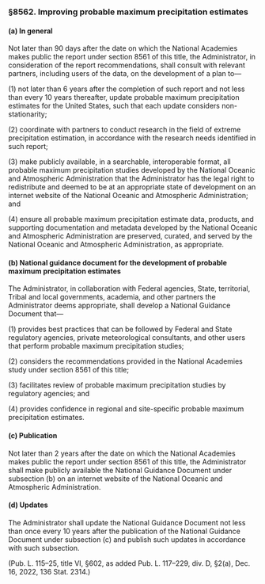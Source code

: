 ### §8562. Improving probable maximum precipitation estimates ###

#### (a) In general ####

Not later than 90 days after the date on which the National Academies makes public the report under section 8561 of this title, the Administrator, in consideration of the report recommendations, shall consult with relevant partners, including users of the data, on the development of a plan to—

(1) not later than 6 years after the completion of such report and not less than every 10 years thereafter, update probable maximum precipitation estimates for the United States, such that each update considers non-stationarity;

(2) coordinate with partners to conduct research in the field of extreme precipitation estimation, in accordance with the research needs identified in such report;

(3) make publicly available, in a searchable, interoperable format, all probable maximum precipitation studies developed by the National Oceanic and Atmospheric Administration that the Administrator has the legal right to redistribute and deemed to be at an appropriate state of development on an internet website of the National Oceanic and Atmospheric Administration; and

(4) ensure all probable maximum precipitation estimate data, products, and supporting documentation and metadata developed by the National Oceanic and Atmospheric Administration are preserved, curated, and served by the National Oceanic and Atmospheric Administration, as appropriate.

#### (b) National guidance document for the development of probable maximum precipitation estimates ####

The Administrator, in collaboration with Federal agencies, State, territorial, Tribal and local governments, academia, and other partners the Administrator deems appropriate, shall develop a National Guidance Document that—

(1) provides best practices that can be followed by Federal and State regulatory agencies, private meteorological consultants, and other users that perform probable maximum precipitation studies;

(2) considers the recommendations provided in the National Academies study under section 8561 of this title;

(3) facilitates review of probable maximum precipitation studies by regulatory agencies; and

(4) provides confidence in regional and site-specific probable maximum precipitation estimates.

#### (c) Publication ####

Not later than 2 years after the date on which the National Academies makes public the report under section 8561 of this title, the Administrator shall make publicly available the National Guidance Document under subsection (b) on an internet website of the National Oceanic and Atmospheric Administration.

#### (d) Updates ####

The Administrator shall update the National Guidance Document not less than once every 10 years after the publication of the National Guidance Document under subsection (c) and publish such updates in accordance with such subsection.

(Pub. L. 115–25, title VI, §602, as added Pub. L. 117–229, div. D, §2(a), Dec. 16, 2022, 136 Stat. 2314.)